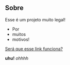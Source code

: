 ## Sobre

Esse é um projeto muito legal!

- Por
- muitos
- motivos!

[Será que esse link funciona?](/outra)

**uhu!**
*ohhhh*
